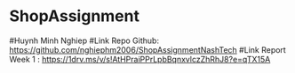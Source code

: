 # ShopAssignment 
#Huynh Minh Nghiep
#Link Repo Github: https://github.com/nghiephm2006/ShopAssignmentNashTech
#Link Report Week 1 : https://1drv.ms/v/s!AtHPraiPPrLpbBqnxvlczZhRhJ8?e=qTX15A
